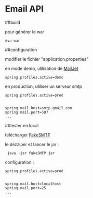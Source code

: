 # Email API

##build

pour générer le war
```
mvn war
```


##configuration

modifier le fichier "application.properties"

en mode demo, utilisation de [MailJet](https://app.mailjet.com) 
````
spring.profiles.active=demo
````

en production, utiliser un serveur smtp 
````
spring.profiles.active=prod


spring.mail.host=smtp.gmail.com
spring.mail.port=587
...
````


##tester en local

telécharger [FakeSMTP](http://nilhcem.github.com/FakeSMTP/downloads/fakeSMTP-latest.zip)

le dézziper et lancer le jar :
````
 java -jar fakeSMTP.jar
````

configuration :
````
spring.profiles.active=prod


spring.mail.host=localhost
spring.mail.port=25
...
````